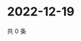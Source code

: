 # 2022-12-19

共 0 条

<!-- BEGIN WEIBO -->
<!-- 最后更新时间 Mon Dec 19 2022 17:14:01 GMT+0800 (China Standard Time) -->

<!-- END WEIBO -->
